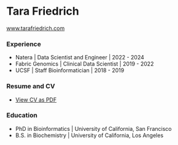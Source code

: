  
<!--
**staracode/staracode** is a ✨ _special_ ✨ repository because its `README.md` (this file) appears on your GitHub profile.

Here are some ideas to get you started:

- 🔭 I’m currently working on ...
- 🌱 I’m currently learning ...
- 👯 I’m looking to collaborate on ...
- 🤔 I’m looking for help with ...
- 💬 Ask me about ...
- 📫 How to reach me: ...
- 😄 Pronouns: ...
- ⚡ Fun fact: ...
-->
# Tara Friedrich 
www.tarafriedrich.com

### Experience

- Natera \| Data Scientist and Engineer \| 2022 - 2024
- Fabric Genomics \| Clinical Data Scientist \| 2019 - 2022
- UCSF \| Staff Bioinformatician \| 2018 - 2019

### Resume and CV

- [View CV as PDF](https://github.com/staracode/staracode.github.io/blob/main/assets/cv.pdf)

### Education

- PhD in Bioinformatics \| University of California, San Francisco
- B.S. in Biochemistry \| University of California, Los Angeles



